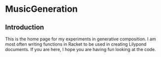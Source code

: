 # MusicGeneration

Introduction
------------

This is the home page for my experiments in generative composition. I am most often writing functions in Racket to be used in creating Lilypond documents. If you are here, I hope you are having fun looking at the code. 